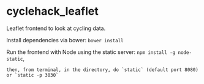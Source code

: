 # cyclehack_leaflet
Leaflet frontend to look at cycling data.

Install dependencies via bower: `bower install`

Run the frontend with Node using the static server: `npm install -g node-static`, 

	then, from terminal, in the directory, do `static` (default port 8080) or `static -p 3030`